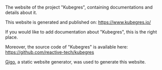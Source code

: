 The website of the project "Kubegres", containing documentations and details about it.

This website is generated and published on: https://www.kubegres.io/

If you would like to add documentation about "Kubegres", this is the right place. 

Moreover, the source code of "Kubegres" is available here: https://github.com/reactive-tech/kubegres

[Gigo](https://gigo.reactive-tech.io/), a static website generator, was used to generate this website.
